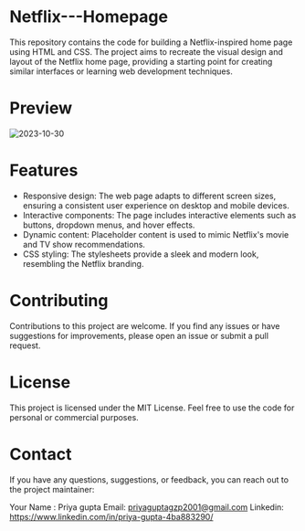 # Netflix---Homepage
This repository contains the code for building a Netflix-inspired home page using HTML and CSS. The project aims to recreate the visual design and layout of the Netflix home page, providing a starting point for creating similar interfaces or learning web development techniques.
# Preview
![2023-10-30](https://github.com/pro8806/Netflix---Homepage/assets/147247983/5ff6e716-dd72-4855-87ed-e2afb092e9ef)

# Features
* Responsive design: The web page adapts to different screen sizes, ensuring a consistent user experience on desktop and mobile devices.
* Interactive components: The page includes interactive elements such as buttons, dropdown menus, and hover effects.
* Dynamic content: Placeholder content is used to mimic Netflix's movie and TV show recommendations.
* CSS styling: The stylesheets provide a sleek and modern look, resembling the Netflix branding.
  
# Contributing
Contributions to this project are welcome. If you find any issues or have suggestions for improvements, please open an issue or submit a pull request.

# License
This project is licensed under the MIT License. Feel free to use the code for personal or commercial purposes.

# Contact
If you have any questions, suggestions, or feedback, you can reach out to the project maintainer:

Your Name : Priya gupta
Email: priyaguptagzp2001@gmail.com
Linkedin: https://www.linkedin.com/in/priya-gupta-4ba883290/
